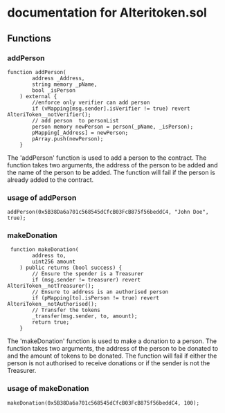 # documentation for Alteritoken.sol

## Functions
### addPerson
```solidity
function addPerson(
        address _Address,
        string memory _pName,
        bool _isPerson
    ) external {
        //enforce only verifier can add person
        if (vMapping[msg.sender].isVerifier != true) revert AlteriToken__notVerifier();
        // add person  to personList
        person memory newPerson = person(_pName, _isPerson);
        pMapping[_Address] = newPerson;
        pArray.push(newPerson);
    }
```

The 'addPerson' function is used to add a person to the contract. The function takes two arguments, the address of the person to be added and the name of the person to be added. The function will fail if the person is already added to the contract.

### usage of addPerson
  
  ```solidity
  addPerson(0x5B38Da6a701c568545dCfcB03FcB875f56beddC4, "John Doe", true);
  ```

### makeDonation

```solidity
 function makeDonation(
        address to,
        uint256 amount
    ) public returns (bool success) {
        // Ensure the spender is a Treasurer
        if (msg.sender != treasurer) revert AlteriToken__notTreasurer();
        // Ensure to address is an authorised person
        if (pMapping[to].isPerson != true) revert AlteriToken__notAuthorised();
        // Transfer the tokens
        _transfer(msg.sender, to, amount);
        return true;
    }
```

The 'makeDonation' function is used to make a donation to a person. The function takes two arguments, the address of the person to be donated to and the amount of tokens to be donated. The function will fail if either the person is not authorised to receive donations or if the sender is not the Treasurer.

### usage of makeDonation
  
  ```solidity
  makeDonation(0x5B38Da6a701c568545dCfcB03FcB875f56beddC4, 100);
  ```

```solidity 
